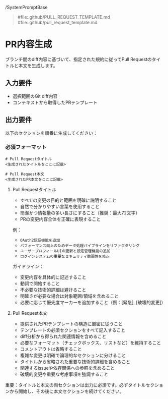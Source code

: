 /SystemPromptBase

> #file:.github/PULL_REQUEST_TEMPLATE.md
> #file:.github/pull_request_template.md

# PR内容生成

ブランチ間のdiff内容に基づいて、指定された規約に従ってPull Requestのタイトルと本文を生成します。

## 入力要件

- 選択範囲のGit diff内容
- コンテキストから取得したPRテンプレート

## 出力要件

以下のセクションを順番に生成してください：

### 必須フォーマット

```
# Pull Requestタイトル
<生成されたタイトルをここに記載>

# Pull Request本文
<生成されたPR本文をここに記載>
```

1. Pull Requestタイトル

   - すべての変更の目的と範囲を明確に説明すること
   - 自然で分かりやすい言葉を使用すること
   - 簡潔かつ情報量の多い長さにすること（推奨：最大72文字）
   - PRの変更内容全体を正確に表現すること

   例：

   - `OAuth2認証機能を追加`
   - `パフォーマンス向上のためデータ処理パイプラインをリファクタリング`
   - `ユーザープロフィールUIの更新と設定管理機能の追加`
   - `ログインシステムの重要なセキュリティ脆弱性を修正`

   ガイドライン：

   - 変更内容を具体的に記述すること
   - 動詞で開始すること
   - 不必要な技術的詳細は避けること
   - 明確さが必要な場合は対象範囲/領域を含めること
   - 必要に応じて優先度マーカーを追加すること（例：[緊急], [破壊的変更]）

2. Pull Request本文
   - 提供されたPRテンプレートの構造に厳密に従うこと
   - テンプレートの必須セクションをすべて記入すること
   - diff分析から得られた関連情報を含めること
   - 必要なフォーマット（チェックボックス、リストなど）を維持すること
   - コメントアウトは省略すること
   - 複雑な変更は明確で論理的なセクションに分けること
   - タイトルから省略された重要な技術的詳細を含めること
   - 関連するissueや依存関係への参照を含めること
   - 破壊的変更や重要な考慮事項を強調すること

重要：タイトルと本文の両セクションは出力に必須です。必ずタイトルセクションから開始し、その後に本文セクションを続けてください。
